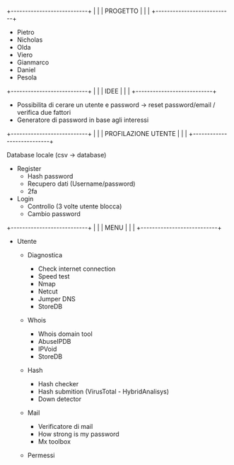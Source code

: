 +---------------------------+
|                           |
|         PROGETTO          |
|                           |
+---------------------------+
 
- Pietro
- Nicholas
- Olda
- Viero
- Gianmarco
- Daniel
- Pesola


+---------------------------+
|                           |
|           IDEE            |
|                           |
+---------------------------+

- Possibilita di cerare un utente e password -> reset password/email / verifica due fattori
- Generatore di password in base agli interessi


+---------------------------+
|                           |
|    PROFILAZIONE UTENTE    |
|                           |
+---------------------------+

Database locale (csv -> database)
- Register
    - Hash password
    - Recupero dati (Username/password)
    - 2fa
- Login
    - Controllo (3 volte utente blocca)
    - Cambio password


+---------------------------+
|                           |
|           MENU            |
|                           |
+---------------------------+

- Utente
    - Diagnostica
        - Check internet connection
        - Speed test
        - Nmap
        - Netcut
        - Jumper DNS
        - StoreDB
        
    - Whois
        - Whois domain tool
        - AbuseIPDB
        - IPVoid
        - StoreDB
        
    - Hash
        - Hash checker
        - Hash submition (VirusTotal - HybridAnalisys)
        - Down detector
        
    - Mail
        - Verificatore di mail
        - How strong is my password
        - Mx toolbox
        
    - Permessi

















